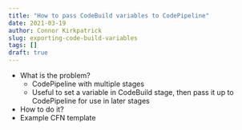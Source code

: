 ```yaml
---
title: "How to pass CodeBuild variables to CodePipeline"
date: 2021-03-19
author: Connor Kirkpatrick
slug: exporting-code-build-variables
tags: []
draft: true
---
```


- What is the problem?
  - CodePipeline with multiple stages
  - Useful to set a variable in CodeBuild stage, then pass it up to CodePipeline for use in later stages
- How to do it?
- Example CFN template
